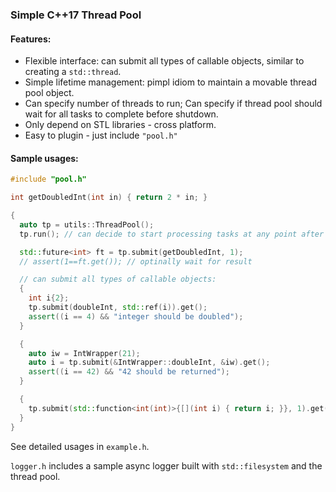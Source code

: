### Simple C++17 Thread Pool
#### Features:

- Flexible interface: can submit all types of callable objects, similar to creating a `std::thread`.
- Simple lifetime management: pimpl idiom to maintain a movable thread pool object.
- Can specify number of threads to run; Can specify if thread pool should wait for all tasks to complete before shutdown.
- Only depend on STL libraries - cross platform.
- Easy to plugin - just include `"pool.h"`

#### Sample usages:
```C++
#include "pool.h"

int getDoubledInt(int in) { return 2 * in; }

{
  auto tp = utils::ThreadPool();
  tp.run(); // can decide to start processing tasks at any point after creation

  std::future<int> ft = tp.submit(getDoubledInt, 1);
  // assert(1==ft.get()); // optinally wait for result

  // can submit all types of callable objects:
  {
    int i{2};
    tp.submit(doubleInt, std::ref(i)).get();
    assert((i == 4) && "integer should be doubled");
  }

  {
    auto iw = IntWrapper(21);
    auto i = tp.submit(&IntWrapper::doubleInt, &iw).get();
    assert((i == 42) && "42 should be returned");
  }

  {
    tp.submit(std::function<int(int)>{[](int i) { return i; }}, 1).get();
  }
}
```
See detailed usages in `example.h`.

`logger.h` includes a sample async logger built with `std::filesystem` and the thread pool.
